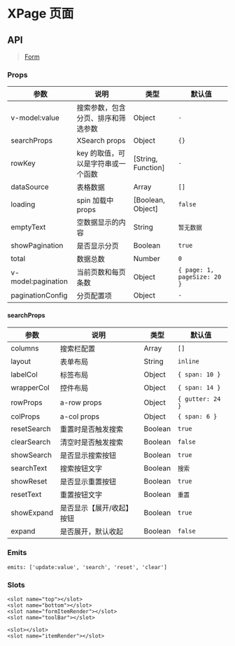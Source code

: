 # XPage 页面

## API

> [Form](https://www.antdv.com/components/form-cn)

### Props

| 参数 | 说明 | 类型 | 默认值 |
| --- | --- | --- | --- |
| v-model:value | 搜索参数，包含分页、排序和筛选参数 | Object | `-` |
| searchProps | XSearch props | Object | `{}` |
| rowKey | key 的取值，可以是字符串或一个函数 | [String, Function] | `-` |
| dataSource | 表格数据 | Array | `[]` |
| loading | spin 加载中 props | [Boolean, Object] | `false` |
| emptyText | 空数据显示的内容 | String | `暂无数据` |
| showPagination | 是否显示分页 | Boolean | `true` |
| total | 数据总数 | Number | `0` |
| v-model:pagination | 当前页数和每页条数 | Object | `{ page: 1, pageSize: 20 }` |
| paginationConfig | 分页配置项 | Object | `-` |

#### searchProps

| 参数 | 说明 | 类型 | 默认值 |
| --- | --- | --- | --- |
| columns | 搜索栏配置 | Array | `[]` |
| layout | 表单布局 | String | `inline` |
| labelCol | 标签布局 | Object | `{ span: 10 }` |
| wrapperCol | 控件布局 | Object | `{ span: 14 }` |
| rowProps |a-row props | Object | `{ gutter: 24 }` |
| colProps | a-col props | Object | `{ span: 6 }` |
| resetSearch | 重置时是否触发搜索 | Boolean | `true` |
| clearSearch | 清空时是否触发搜索 | Boolean | `false` |
| showSearch | 是否显示搜索按钮 | Boolean | `true` |
| searchText | 搜索按钮文字 | Boolean | `搜索` |
| showReset | 是否显示重置按钮 | Boolean | `true` |
| resetText | 重置按钮文字 | Boolean | `重置` |
| showExpand | 是否显示【展开/收起】按钮 | Boolean | `true` |
| expand | 是否展开，默认收起 | Boolean | `false` |

### Emits

```vue
emits: ['update:value', 'search', 'reset', 'clear']
```

### Slots

```vue
<slot name="top"></slot>
<slot name="bottom"></slot>
<slot name="formItemRender"></slot>
<slot name="toolBar"></slot>

<slot></slot>
<slot name="itemRender"></slot>
```
